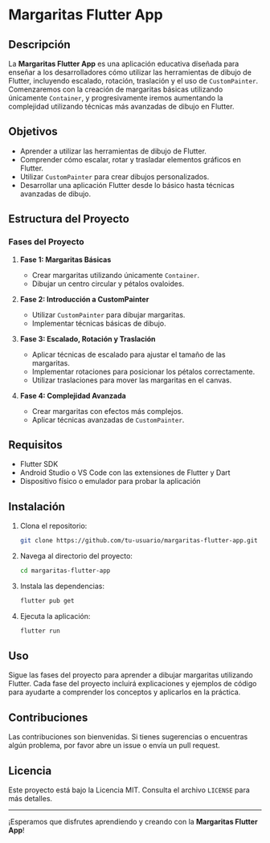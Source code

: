 # Margaritas Flutter App

## Descripción

La **Margaritas Flutter App** es una aplicación educativa diseñada para enseñar a los desarrolladores cómo utilizar las herramientas de dibujo de Flutter, incluyendo escalado, rotación, traslación y el uso de `CustomPainter`. Comenzaremos con la creación de margaritas básicas utilizando únicamente `Container`, y progresivamente iremos aumentando la complejidad utilizando técnicas más avanzadas de dibujo en Flutter.

## Objetivos

- Aprender a utilizar las herramientas de dibujo de Flutter.
- Comprender cómo escalar, rotar y trasladar elementos gráficos en Flutter.
- Utilizar `CustomPainter` para crear dibujos personalizados.
- Desarrollar una aplicación Flutter desde lo básico hasta técnicas avanzadas de dibujo.

## Estructura del Proyecto

### Fases del Proyecto

1. **Fase 1: Margaritas Básicas**
    - Crear margaritas utilizando únicamente `Container`.
    - Dibujar un centro circular y pétalos ovaloides.

2. **Fase 2: Introducción a CustomPainter**
    - Utilizar `CustomPainter` para dibujar margaritas.
    - Implementar técnicas básicas de dibujo.

3. **Fase 3: Escalado, Rotación y Traslación**
    - Aplicar técnicas de escalado para ajustar el tamaño de las margaritas.
    - Implementar rotaciones para posicionar los pétalos correctamente.
    - Utilizar traslaciones para mover las margaritas en el canvas.

4. **Fase 4: Complejidad Avanzada**
    - Crear margaritas con efectos más complejos.
    - Aplicar técnicas avanzadas de `CustomPainter`.

## Requisitos

- Flutter SDK
- Android Studio o VS Code con las extensiones de Flutter y Dart
- Dispositivo físico o emulador para probar la aplicación

## Instalación

1. Clona el repositorio:

    ```bash
    git clone https://github.com/tu-usuario/margaritas-flutter-app.git
    ```

2. Navega al directorio del proyecto:

    ```bash
    cd margaritas-flutter-app
    ```

3. Instala las dependencias:

    ```bash
    flutter pub get
    ```

4. Ejecuta la aplicación:

    ```bash
    flutter run
    ```

## Uso

Sigue las fases del proyecto para aprender a dibujar margaritas utilizando Flutter. Cada fase del proyecto incluirá explicaciones y ejemplos de código para ayudarte a comprender los conceptos y aplicarlos en la práctica.

## Contribuciones

Las contribuciones son bienvenidas. Si tienes sugerencias o encuentras algún problema, por favor abre un issue o envía un pull request.

## Licencia

Este proyecto está bajo la Licencia MIT. Consulta el archivo `LICENSE` para más detalles.

---

¡Esperamos que disfrutes aprendiendo y creando con la **Margaritas Flutter App**!

